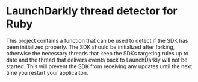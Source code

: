 # LaunchDarkly thread detector for Ruby

This project contains a function that can be used to detect if the SDK has been initialized properly. The SDK should be initialized after forking, otherwise the necessary threads that keep the SDKs targeting rules up to date and the thread that delivers events back to LaunchDarkly will not be started. This will prevent the SDK from receiving any updates until the next time you restart your applicaiton.

